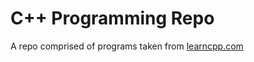 # C++ Programming Repo

A repo comprised of programs taken from [learncpp.com](https://www.learncpp.com/)
